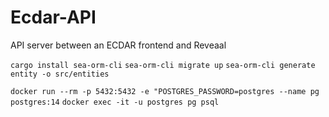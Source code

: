 # Ecdar-API
API server between an ECDAR frontend and Reveaal

`cargo install sea-orm-cli`
`sea-orm-cli migrate up`
`sea-orm-cli generate entity -o src/entities`

`docker run --rm -p 5432:5432 -e "POSTGRES_PASSWORD=postgres --name pg postgres:14`
`docker exec -it -u postgres pg psql`